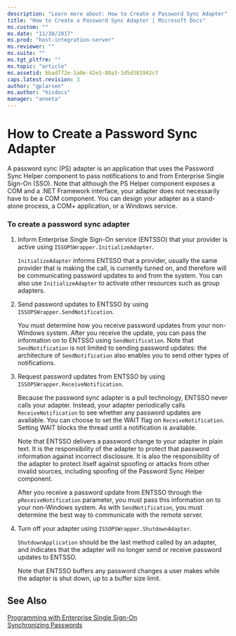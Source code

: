 ```yaml
---
description: "Learn more about: How to Create a Password Sync Adapter"
title: "How to Create a Password Sync Adapter | Microsoft Docs"
ms.custom: ""
ms.date: "11/30/2017"
ms.prod: "host-integration-server"
ms.reviewer: ""
ms.suite: ""
ms.tgt_pltfrm: ""
ms.topic: "article"
ms.assetid: bbad772e-1a0e-42e3-80a3-1d5d381942cf
caps.latest.revision: 3
author: "gplarsen"
ms.author: "hisdocs"
manager: "anneta"
---
```

# How to Create a Password Sync Adapter
A password sync (PS) adapter is an application that uses the Password Sync Helper component to pass notifications to and from Enterprise Single Sign-On (SSO). Note that although the PS Helper component exposes a COM and a .NET Framework interface, your adapter does not necessarily have to be a COM component. You can design your adapter as a stand-alone process, a COM+ application, or a Windows service.  
  
### To create a password sync adapter  
  
1.  Inform Enterprise Single Sign-On service (ENTSSO) that your provider is active using `ISSOPSWrapper.InitializeAdapter`.  
  
     `InitializeAdapter` informs ENTSSO that a provider, usually the same provider that is making the call, is currently turned on, and therefore will be communicating password updates to and from the system. You can also use `InitializeAdapter` to activate other resources such as group adapters.  
  
2.  Send password updates to ENTSSO by using `ISSOPSWrapper.SendNotification`.  
  
     You must determine how you receive password updates from your non-Windows system. After you receive the update, you can pass the information on to ENTSSO using `SendNotification`. Note that `SendNotification` is not limited to sending password updates: the architecture of `SendNotification` also enables you to send other types of notifications.  
  
3.  Request password updates from ENTSSO by using `ISSOPSWrapper.ReceiveNotification`.  
  
     Because the password sync adapter is a pull technology, ENTSSO never calls your adapter. Instead, your adapter periodically calls `ReceiveNotification` to see whether any password updates are available. You can choose to set the WAIT flag on `ReceiveNotification`. Setting WAIT blocks the thread until a notification is available.  
  
     Note that ENTSSO delivers a password change to your adapter in plain text. It is the responsibility of the adapter to protect that password information against incorrect disclosure. It is also the responsibility of the adapter to protect itself against spoofing or attacks from other invalid sources, including spoofing of the Password Sync Helper component.  
  
     After you receive a password update from ENTSSO through the `pReceiveNotification` parameter, you must pass this information on to your non-Windows system. As with `SendNotification`, you must determine the best way to communicate with the remote server.  
  
4.  Turn off your adapter using `ISSOPSWrapper.ShutdownAdapter`.  
  
     `ShutdownApplication` should be the last method called by an adapter, and indicates that the adapter will no longer send or receive password updates to ENTSSO.  
  
     Note that ENTSSO buffers any password changes a user makes while the adapter is shut down, up to a buffer size limit.  
  
## See Also  
 [Programming with Enterprise Single Sign-On](../esso/programming-with-enterprise-single-sign-on.md)   
 [Synchronizing Passwords](../esso/synchronizing-passwords.md)
